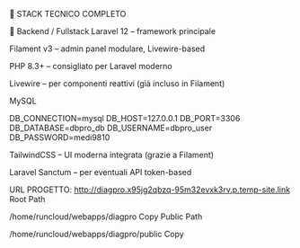 🧱 STACK TECNICO COMPLETO


🔧 Backend / Fullstack
Laravel 12 – framework principale


Filament v3 – admin panel modulare, Livewire-based


PHP 8.3+ – consigliato per Laravel moderno


Livewire – per componenti reattivi (già incluso in Filament)


MySQL 

DB_CONNECTION=mysql
DB_HOST=127.0.0.1
DB_PORT=3306
DB_DATABASE=dbpro_db
DB_USERNAME=dbpro_user
DB_PASSWORD=medi9810


TailwindCSS – UI moderna integrata (grazie a Filament)


Laravel Sanctum – per eventuali API token-based

URL PROGETTO: http://diagpro.x95jg2qbzq-95m32evxk3rv.p.temp-site.link
Root Path

/home/runcloud/webapps/diagpro
Copy
Public Path

/home/runcloud/webapps/diagpro/public
Copy


